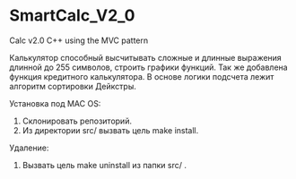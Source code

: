 # SmartCalc_V2_0
Calc v2.0 C++ using the MVC pattern

Калькулятор способный высчитывать сложные и длинные выражения длинной до 255 символов, строить графики функций.
Так же добавлена функция кредитного калькулятора.
В основе логики подсчета лежит алгоритм сортировки Дейкстры.

Установка под MAC OS:
  1. Склонировать репозиторий.
  2. Из директории src/ вызвать цель make install.
  
Удаление:
  1. Вызвать цель make uninstall из папки src/ .
  
